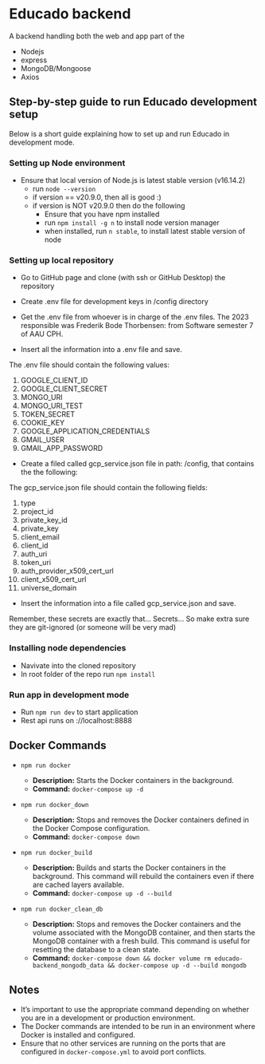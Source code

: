 # Educado backend

A backend handling both the web and app part of the 

- Nodejs
- express
- MongoDB/Mongoose
- Axios

## Step-by-step guide to run Educado development setup
Below is a short guide explaining how to set up and run Educado in development mode. 

### Setting up Node environment
- Ensure that local version of Node.js is latest stable version (v16.14.2)
    - run `node --version`
    - if version == v20.9.0, then all is good :)
    - if version is NOT v20.9.0 then do the following
        - Ensure that you have npm installed
        - run `npm install -g n` to install node version manager 
        - when installed, run `n stable`, to install latest stable version of node 

### Setting up local repository

- Go to GitHub page and clone (with ssh or GitHub Desktop) the repository

- Create .env file for development keys in /config directory

- Get the .env file from whoever is in charge of the .env files. The 2023 responsible was Frederik Bode Thorbensen: from Software semester 7 of AAU CPH.

- Insert all the information into a .env file and save.

The .env file should contain the following values:
1. GOOGLE_CLIENT_ID
2. GOOGLE_CLIENT_SECRET
3. MONGO_URI
4. MONGO_URI_TEST
5. TOKEN_SECRET
6. COOKIE_KEY
7. GOOGLE_APPLICATION_CREDENTIALS
8. GMAIL_USER
9. GMAIL_APP_PASSWORD

- Create a filed called gcp_service.json file in path: /config, that contains the the following:

The gcp_service.json file should contain the following fields: 
1. type
2. project_id
3. private_key_id
4. private_key
5. client_email
6. client_id
7. auth_uri
8. token_uri
9. auth_provider_x509_cert_url
10. client_x509_cert_url
11. universe_domain

- Insert the information into a file called gcp_service.json and save.

Remember, these secrets are exactly that... Secrets... So make extra sure they are git-ignored (or someone will be very mad)

### Installing node dependencies 
- Navivate into the cloned repository
- In root folder of the repo run `npm install`

### Run app in development mode
- Run `npm run dev` to start application 
- Rest api runs on ://localhost:8888

## Docker Commands
- `npm run docker`
  - **Description:** Starts the Docker containers in the background.
  - **Command:** `docker-compose up -d`

- `npm run docker_down`
  - **Description:** Stops and removes the Docker containers defined in the Docker Compose configuration.
  - **Command:** `docker-compose down`

- `npm run docker_build`
  - **Description:** Builds and starts the Docker containers in the background. This command will rebuild the containers even if there are cached layers available.
  - **Command:** `docker-compose up -d --build`

- `npm run docker_clean_db`
  - **Description:** Stops and removes the Docker containers and the volume associated with the MongoDB container, and then starts the MongoDB container with a fresh build. This command is useful for resetting the database to a clean state.
  - **Command:** `docker-compose down && docker volume rm educado-backend_mongodb_data && docker-compose up -d --build mongodb`

## Notes
- It’s important to use the appropriate command depending on whether you are in a development or production environment.
- The Docker commands are intended to be run in an environment where Docker is installed and configured.
- Ensure that no other services are running on the ports that are configured in `docker-compose.yml` to avoid port conflicts.
